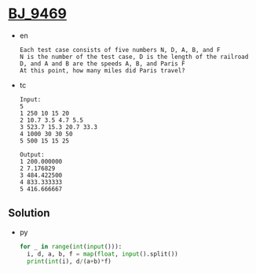 # [BJ_9469](https://acmicpc.net/problem/9469)

* en

  ```en
  Each test case consists of five numbers N, D, A, B, and F
  N is the number of the test case, D is the length of the railroad D, and A and B are the speeds A, B, and Paris F
  At this point, how many miles did Paris travel?
  ```

* tc

  ```tc
  Input:
  5
  1 250 10 15 20
  2 10.7 3.5 4.7 5.5
  3 523.7 15.3 20.7 33.3
  4 1000 30 30 50
  5 500 15 15 25

  Output:
  1 200.000000
  2 7.176829
  3 484.422500
  4 833.333333
  5 416.666667
  ```

## Solution

* py

  ```py
  for _ in range(int(input())):
    i, d, a, b, f = map(float, input().split())
    print(int(i), d/(a+b)*f)
  ```
